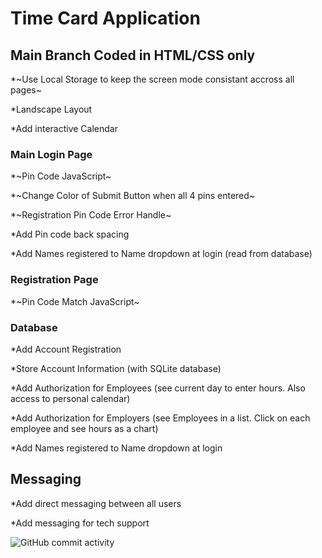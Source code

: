 # Time Card Application

## Main Branch Coded in HTML/CSS only

\*~Use Local Storage to keep the screen mode consistant accross all pages~

\*Landscape Layout

\*Add interactive Calendar

### Main Login Page

\*~Pin Code JavaScript~

\*~Change Color of Submit Button when all 4 pins entered~

\*~Registration Pin Code Error Handle~

\*Add Pin code back spacing

\*Add Names registered to Name dropdown at login (read from database)

### Registration Page

\*~Pin Code Match JavaScript~

### Database

\*Add Account Registration

\*Store Account Information (with SQLite database)

\*Add Authorization for Employees (see current day to enter hours. Also access to personal calendar)

\*Add Authorization for Employers (see Employees in a list. Click on each employee and see hours as a chart)

\*Add Names registered to Name dropdown at login

## Messaging

\*Add direct messaging between all users

\*Add messaging for tech support

![GitHub commit activity](https://img.shields.io/github/commit-activity/t/courthub74/hazel_park_time_card?style=flat&logo=GitHub)
